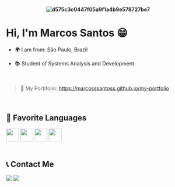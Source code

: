 <h4 align="center">
  
![d575c3c0447f05a9f1a4b9e578727be7](https://github.com/MarcossSantoss/MarcossSantoss/assets/124217083/fb87c8a1-86fe-4d79-916e-46359cca7c27)
# Hi, I'm Marcos Santos 😁

- 🌍 I am from: São Paulo, Brazil
- 📚 Student of Systems Analysis and Development
  
  <br>
> 💼 My Portifolio: https://marcosssantoss.github.io/my-portfolio

 <br>
 
## 💜 Favorite Languages
<div>
<img aling = "center" height="35" width="35" src="https://cdn.jsdelivr.net/gh/devicons/devicon/icons/css3/css3-original.svg"/>
<img aling = "center" height="35" width="35" src="https://cdn.jsdelivr.net/gh/devicons/devicon/icons/html5/html5-original.svg"/>
<img aling = "center" height="35" width="35" src="https://cdn.jsdelivr.net/gh/devicons/devicon/icons/c/c-original.svg"/>
<img aling = "center" height="35" width="35" src="https://cdn.jsdelivr.net/gh/devicons/devicon/icons/javascript/javascript-original.svg" />
</div>

<br>

## 📞 Contact Me
<div>
<a href="https://www.linkedin.com/in/marcossantoss/"><img aling = "center" src="https://img.shields.io/badge/LinkedIn-0077B5?style=for-the-badge&logo=linkedin&logoColor=white"/></a>
<a href="https://www.instagram.com/marcos_santoss31/"><img aling = "center" src="https://img.shields.io/badge/Instagram-E4405F?style=for-the-badge&logo=instagram&logoColor=white"/></a>

</div>
